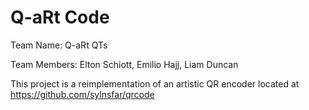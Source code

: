 # Q-aRt Code

Team Name: Q-aRt QTs

Team Members: Elton Schiott, Emilio Hajj, Liam Duncan

This project is a reimplementation of an artistic QR encoder located at https://github.com/sylnsfar/qrcode
